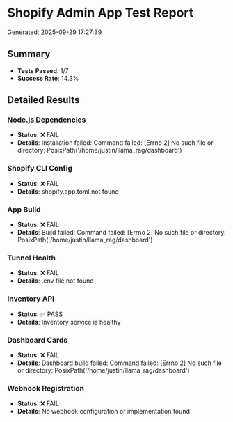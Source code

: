 
# Shopify Admin App Test Report
Generated: 2025-09-29 17:27:39

## Summary
- **Tests Passed**: 1/7
- **Success Rate**: 14.3%

## Detailed Results

### Node.js Dependencies
- **Status**: ❌ FAIL
- **Details**: Installation failed: Command failed: [Errno 2] No such file or directory: PosixPath('/home/justin/llama_rag/dashboard')

### Shopify CLI Config
- **Status**: ❌ FAIL
- **Details**: shopify.app.toml not found

### App Build
- **Status**: ❌ FAIL
- **Details**: Build failed: Command failed: [Errno 2] No such file or directory: PosixPath('/home/justin/llama_rag/dashboard')

### Tunnel Health
- **Status**: ❌ FAIL
- **Details**: .env file not found

### Inventory API
- **Status**: ✅ PASS
- **Details**: Inventory service is healthy

### Dashboard Cards
- **Status**: ❌ FAIL
- **Details**: Dashboard build failed: Command failed: [Errno 2] No such file or directory: PosixPath('/home/justin/llama_rag/dashboard')

### Webhook Registration
- **Status**: ❌ FAIL
- **Details**: No webhook configuration or implementation found
